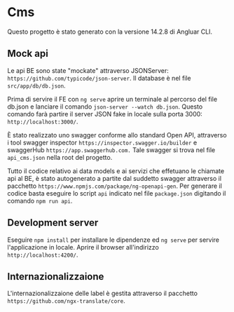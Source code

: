 # Cms

Questo progetto è stato generato con la versione 14.2.8 di Angluar CLI.

## Mock api

Le api BE sono state "mockate" attraverso JSONServer: `https://github.com/typicode/json-server`. Il database è nel file `src/app/db/db.json`.

Prima di servire il FE con `ng serve` aprire un terminale al percorso del file db.json e lanciare il comando `json-server --watch db.json`. Questo comando farà partire il server JSON fake in locale sulla porta 3000: `http://localhost:3000/`.

È stato realizzato uno swagger conforme allo standard Open API, attraverso i tool swagger inspector `https://inspector.swagger.io/builder` e swaggerHub `https://app.swaggerhub.com.`
Tale swagger si trova nel file `api_cms.json` nella root del progetto.

Tutto il codice relativo ai data models e ai servizi che effetuano le chiamate api al BE, è stato autogenerato a partite dal suddetto swagger attraverso il pacchetto `https://www.npmjs.com/package/ng-openapi-gen`.
Per generare il codice basta eseguire lo script `api` indicato nel file `package.json` digitando il comando `npm run api`.

## Development server

Eseguire `npm install` per installare le dipendenze ed `ng serve` per servire l'applicazione in locale. Aprire il browser all'indirizzo `http://localhost:4200/`.

## Internazionalizzaione

L'internazionalizzaione delle label è gestita attraverso il pacchetto `https://github.com/ngx-translate/core`.





